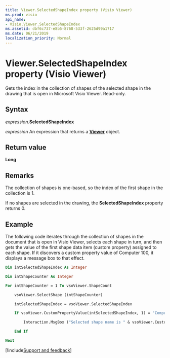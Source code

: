 ```yaml
---
title: Viewer.SelectedShapeIndex property (Visio Viewer)
ms.prod: visio
api_name:
- Visio.Viewer.SelectedShapeIndex
ms.assetid: dbf6c737-e8b5-8768-533f-2625d99a1717
ms.date: 06/21/2019
localization_priority: Normal
---
```



# Viewer.SelectedShapeIndex property (Visio Viewer)

Gets the index in the collection of shapes of the selected shape in the drawing that is open in Microsoft Visio Viewer. Read-only.


## Syntax

_expression_.**SelectedShapeIndex**

_expression_ An expression that returns a **[Viewer](Visio.Viewer.md)** object.


## Return value

**Long**


## Remarks

The collection of shapes is one-based, so the index of the first shape in the collection is 1.

If no shapes are selected in the drawing, the **SelectedShapeIndex** property returns 0.


## Example

The following code iterates through the collection of shapes in the document that is open in Visio Viewer, selects each shape in turn, and then gets the value of the first shape data item (custom property) assigned to each shape. If it discovers a custom property value of Computer 100, it displays a message box to that effect.

```vb
Dim intSelectedShapeIndex As Integer

Dim intShapeCounter As Integer

For intShapeCounter = 1 To vsoViewer.ShapeCount

    vsoViewer.SelectShape (intShapeCounter)

    intSelectedShapeIndex = vsoViewer.SelectedShapeIndex

    If vsoViewer.CustomPropertyValue(intSelectedShapeIndex, 1) = "Computer 100" Then

        Interaction.MsgBox ("Selected shape name is " & vsoViewer.CustomPropertyValue(intSelectedShapeIndex, 1))

    End If

Next
```

[!include[Support and feedback](~/includes/feedback-boilerplate.md)]